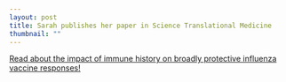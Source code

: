 ```yaml
---
layout: post
title: Sarah publishes her paper in Science Translational Medicine
thumbnail: ""
---
```


[Read about the impact of immune history on broadly protective influenza vaccine responses!](http://stm.sciencemag.org/content/7/316/316ra192.full)

